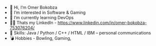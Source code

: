 - 👋 Hi, I’m Omer Bokobza
- 👀 I’m interested in Software & Gaming
- 🌱 I’m currently learning DevOps
- 🧑‍💼 Thats my LinkedIn - https://www.linkedin.com/in/omer-bokobza-753076204/
- 👾 Skills: Java / Python / C++ / HTML / IBM – personal communications
- 💣 Hobbies - Bowling, Gaming,
